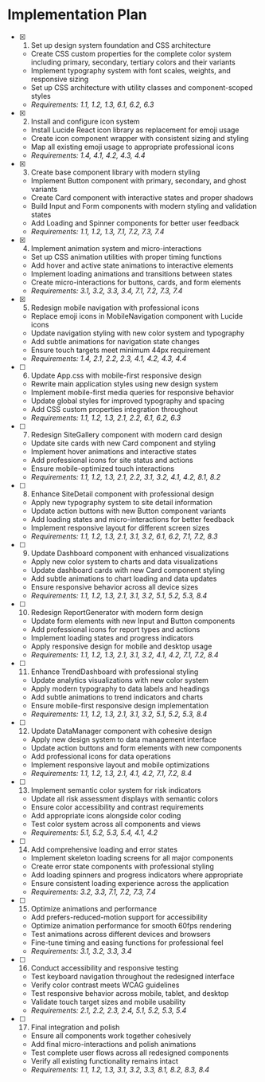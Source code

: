 # Implementation Plan

- [x] 1. Set up design system foundation and CSS architecture





  - Create CSS custom properties for the complete color system including primary, secondary, tertiary colors and their variants
  - Implement typography system with font scales, weights, and responsive sizing
  - Set up CSS architecture with utility classes and component-scoped styles
  - _Requirements: 1.1, 1.2, 1.3, 6.1, 6.2, 6.3_

- [x] 2. Install and configure icon system





  - Install Lucide React icon library as replacement for emoji usage
  - Create icon component wrapper with consistent sizing and styling
  - Map all existing emoji usage to appropriate professional icons
  - _Requirements: 1.4, 4.1, 4.2, 4.3, 4.4_

- [x] 3. Create base component library with modern styling






  - Implement Button component with primary, secondary, and ghost variants
  - Create Card component with interactive states and proper shadows
  - Build Input and Form components with modern styling and validation states
  - Add Loading and Spinner components for better user feedback
  - _Requirements: 1.1, 1.2, 1.3, 7.1, 7.2, 7.3, 7.4_

- [x] 4. Implement animation system and micro-interactions






  - Set up CSS animation utilities with proper timing functions
  - Add hover and active state animations to interactive elements
  - Implement loading animations and transitions between states
  - Create micro-interactions for buttons, cards, and form elements
  - _Requirements: 3.1, 3.2, 3.3, 3.4, 7.1, 7.2, 7.3, 7.4_

- [x] 5. Redesign mobile navigation with professional icons








  - Replace emoji icons in MobileNavigation component with Lucide icons
  - Update navigation styling with new color system and typography
  - Add subtle animations for navigation state changes
  - Ensure touch targets meet minimum 44px requirement
  - _Requirements: 1.4, 2.1, 2.2, 2.3, 4.1, 4.2, 4.3, 4.4_

- [ ] 6. Update App.css with mobile-first responsive design
  - Rewrite main application styles using new design system
  - Implement mobile-first media queries for responsive behavior
  - Update global styles for improved typography and spacing
  - Add CSS custom properties integration throughout
  - _Requirements: 1.1, 1.2, 1.3, 2.1, 2.2, 6.1, 6.2, 6.3_

- [ ] 7. Redesign SiteGallery component with modern card design
  - Update site cards with new Card component and styling
  - Implement hover animations and interactive states
  - Add professional icons for site status and actions
  - Ensure mobile-optimized touch interactions
  - _Requirements: 1.1, 1.2, 1.3, 2.1, 2.2, 3.1, 3.2, 4.1, 4.2, 8.1, 8.2_

- [ ] 8. Enhance SiteDetail component with professional design
  - Apply new typography system to site detail information
  - Update action buttons with new Button component variants
  - Add loading states and micro-interactions for better feedback
  - Implement responsive layout for different screen sizes
  - _Requirements: 1.1, 1.2, 1.3, 2.1, 3.1, 3.2, 6.1, 6.2, 7.1, 7.2, 8.3_

- [ ] 9. Update Dashboard component with enhanced visualizations
  - Apply new color system to charts and data visualizations
  - Update dashboard cards with new Card component styling
  - Add subtle animations to chart loading and data updates
  - Ensure responsive behavior across all device sizes
  - _Requirements: 1.1, 1.2, 1.3, 2.1, 3.1, 3.2, 5.1, 5.2, 5.3, 8.4_

- [ ] 10. Redesign ReportGenerator with modern form design
  - Update form elements with new Input and Button components
  - Add professional icons for report types and actions
  - Implement loading states and progress indicators
  - Apply responsive design for mobile and desktop usage
  - _Requirements: 1.1, 1.2, 1.3, 2.1, 3.1, 3.2, 4.1, 4.2, 7.1, 7.2, 8.4_

- [ ] 11. Enhance TrendDashboard with professional styling
  - Update analytics visualizations with new color system
  - Apply modern typography to data labels and headings
  - Add subtle animations to trend indicators and charts
  - Ensure mobile-first responsive design implementation
  - _Requirements: 1.1, 1.2, 1.3, 2.1, 3.1, 3.2, 5.1, 5.2, 5.3, 8.4_

- [ ] 12. Update DataManager component with cohesive design
  - Apply new design system to data management interface
  - Update action buttons and form elements with new components
  - Add professional icons for data operations
  - Implement responsive layout and mobile optimizations
  - _Requirements: 1.1, 1.2, 1.3, 2.1, 4.1, 4.2, 7.1, 7.2, 8.4_

- [ ] 13. Implement semantic color system for risk indicators
  - Update all risk assessment displays with semantic colors
  - Ensure color accessibility and contrast requirements
  - Add appropriate icons alongside color coding
  - Test color system across all components and views
  - _Requirements: 5.1, 5.2, 5.3, 5.4, 4.1, 4.2_

- [ ] 14. Add comprehensive loading and error states
  - Implement skeleton loading screens for all major components
  - Create error state components with professional styling
  - Add loading spinners and progress indicators where appropriate
  - Ensure consistent loading experience across the application
  - _Requirements: 3.2, 3.3, 7.1, 7.2, 7.3, 7.4_

- [ ] 15. Optimize animations and performance
  - Add prefers-reduced-motion support for accessibility
  - Optimize animation performance for smooth 60fps rendering
  - Test animations across different devices and browsers
  - Fine-tune timing and easing functions for professional feel
  - _Requirements: 3.1, 3.2, 3.3, 3.4_

- [ ] 16. Conduct accessibility and responsive testing
  - Test keyboard navigation throughout the redesigned interface
  - Verify color contrast meets WCAG guidelines
  - Test responsive behavior across mobile, tablet, and desktop
  - Validate touch target sizes and mobile usability
  - _Requirements: 2.1, 2.2, 2.3, 2.4, 5.1, 5.2, 5.3, 5.4_

- [ ] 17. Final integration and polish
  - Ensure all components work together cohesively
  - Add final micro-interactions and polish animations
  - Test complete user flows across all redesigned components
  - Verify all existing functionality remains intact
  - _Requirements: 1.1, 1.2, 1.3, 3.1, 3.2, 3.3, 8.1, 8.2, 8.3, 8.4_